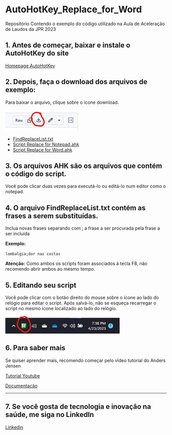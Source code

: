 # AutoHotKey_Replace_for_Word

Repositório Contendo o exemplo do código utilizado na Aula de Aceleração de Laudos da JPR 2023

## 1. Antes de começar, baixar e instale o AutoHotKey do site

[Homepage AutoHotKey](https://www.autohotkey.com/)

## 2. Depois, faça o download dos arquivos de exemplo:
Para baixar o arquivo, clique sobre o ícone download.

![Download icon](https://raw.githubusercontent.com/paulokuriki/AutoHotKey_Replace_for_Word/main/download_button.png)

- [FindReplaceList.txt](https://github.com/paulokuriki/AutoHotKey_Replace_for_Word/blob/main/FindReplaceList.txt)
- [Script Replace for Notepad.ahk](https://github.com/paulokuriki/AutoHotKey_Replace_for_Word/blob/main/Script%20Replace%20for%20Notepad.ahk)
- [Script Replace for Word.ahk](https://github.com/paulokuriki/AutoHotKey_Replace_for_Word/blob/main/Script%20Replace%20for%20Word.ahk)

## 3. Os arquivos AHK são os arquivos que contém o código do script.

Você pode clicar duas vezes para executá-lo ou editá-lo num editor como o notepad.

## 4. O arquivo FindReplaceList.txt contém as frases a serem substituídas.

Inclua novas frases separando com ; a frase a ser procurada pela frase a ser incluída

**Exemplo:**

`lombalgia;dor nas costas`

**Atenção:** Como ambos os scripts foram associados à tecla F8, não recomendo abrir ambos ao mesmo tempo.

## 5. Editando seu script

Você pode clicar com o botão direito do mouse sobre o ícone ao lado do relógio para editar o script. Após salvá-lo, não se esqueça recarregar o script no mesmo ícone localizado ao lado do relógio.

![System Tray](https://raw.githubusercontent.com/paulokuriki/AutoHotKey_Replace_for_Word/main/system_tray.png)

## 6. Para saber mais

Se quiser aprender mais, recomendo começar pelo vídeo tutorial do Anders Jensen

[Tutorial Youtube](https://www.youtube.com/watch?v=YGtgN5mkWYs)

[Documentação](https://www.autohotkey.com/docs/v2/)

---

## 7. Se você gosta de tecnologia e inovação na saúde, me siga no LinkedIn

[Linkedin](https://www.linkedin.com/in/paulokuriki/)
